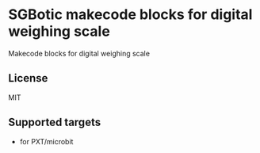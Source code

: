 # SGBotic makecode blocks for  digital weighing scale

Makecode blocks for digital weighing scale

## License

MIT

## Supported targets

* for PXT/microbit
